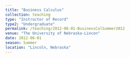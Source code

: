 ```yaml
---
title: "Business Calculus"
collection: teaching
type: "Instructor of Record"
type2: "Undergraduate"
permalink: /teaching/2012-06-01-BusinessCalSummer2012
venue: "The University of Nebraska-Lincon"
date: 2012-06-01
season: Summer
location: "Lincoln, Nebraska"
---
```


